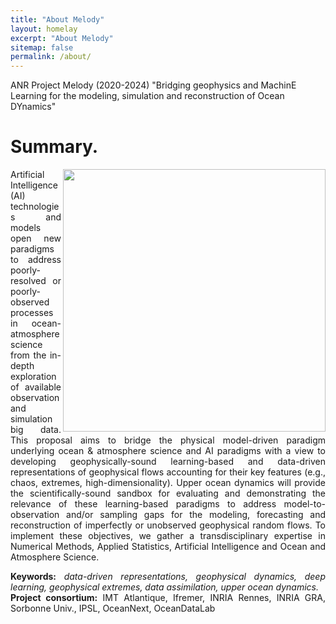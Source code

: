 ```yaml
---
title: "About Melody"
layout: homelay
excerpt: "About Melody"
sitemap: false
permalink: /about/
---
```


ANR Project Melody (2020-2024) "Bridging geophysics and MachinE Learning for the modeling, simulation and reconstruction of Ocean DYnamics"

Summary. 
======
<div style="text-align: justify"> 
  <img src="{{ site.url }}{{ site.baseurl }}/images/picpic/im-datawave.jpg" width="420" align ="right">

Artificial Intelligence (AI) technologies and models open new paradigms to address poorly-resolved or poorly-observed processes in ocean-atmosphere science from the in-depth exploration of available observation and simulation big data. This proposal aims to bridge the physical model-driven paradigm underlying ocean & atmosphere science and AI paradigms with a view to developing geophysically-sound learning-based and data-driven representations of geophysical flows accounting for their key features (e.g., chaos, extremes, high-dimensionality). Upper ocean dynamics will provide the scientifically-sound sandbox for evaluating and demonstrating the relevance of these learning-based paradigms to address model-to-observation and/or sampling gaps for the modeling, forecasting and reconstruction of imperfectly or unobserved geophysical random flows. To implement these objectives, we gather a transdisciplinary expertise in Numerical Methods, Applied Statistics, Artificial Intelligence and Ocean and Atmosphere Science. 

<div style="text-align: justify">
<strong>Keywords:</strong> <i>data-driven representations, geophysical dynamics, deep learning, geophysical extremes, data assimilation, upper ocean dynamics.</i>
</div>


<div style="text-align: justify">
<strong> Project consortium:</strong>  IMT Atlantique, Ifremer, INRIA Rennes, INRIA GRA, Sorbonne Univ., IPSL, OceanNext, OceanDataLab
</div>

